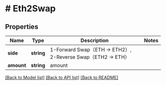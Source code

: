 # # Eth2Swap

## Properties

Name | Type | Description | Notes
------------ | ------------- | ------------- | -------------
**side** | **string** | 1-Forward Swap（ETH -&gt; ETH2）, 2-Reverse Swap（ETH2 -&gt; ETH） | 
**amount** | **string** | amount | 

[[Back to Model list]](../../README.md#documentation-for-models) [[Back to API list]](../../README.md#documentation-for-api-endpoints) [[Back to README]](../../README.md)
